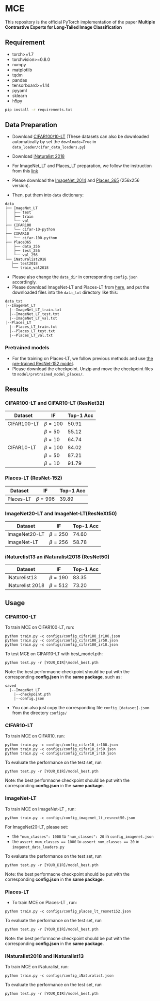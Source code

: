 # MCE

This repository is the official PyTorch implementation of the paper **Multiple Contrastive Experts for Long-Tailed Image Classification**

## Requirement

- torch>=1.7
- torchvision>=0.8.0
- numpy
- matplotlib 
- tqdm
- pandas
- tensorboard>=1.14
- pyyaml 
- sklearn 
- h5py 

```bash
pip install -r requirements.txt
```
## Data Preparation

  - Download [CIFAR100/10-LT](http://www.image-net.org/) (These datasets can also  be downloaded automatically by set the `downloade=True` in `data_loader/cifar_data_loaders.py`)
  - Download [iNaturalist 2018](http://www.image-net.org/)

  - For ImageNet_LT and Places_LT preparation,  we follow the instruction from this [link](https://github.com/zhmiao/OpenLongTailRecognition-OLTR)

  - Please download the [ImageNet_2014](http://image-net.org/index) and [Places_365](http://places2.csail.mit.edu/download.html) (256x256 version).
  
  - Then, put them into `data` dictionary:
  ```
  data
  ├── ImageNet_LT
  │   ├── test
  │   ├── train
  │   └── val
  ├── CIFAR100
  │   └── cifar-10-python
  ├── CIFAR10
  │   └── cifar-100-python
  ├── Place365
  │   ├── data_256
  │   ├── test_256
  │   └── val_256
  └── iNaturalist2018 
     ├── test2018
     └── train_val2018
  ```
- Please also change the `data_dir` in corresponding `config.json` accordingly.
- Please download ImageNet-LT and Places-LT from [here](https://drive.google.com/drive/folders/1j7Nkfe6ZhzKFXePHdsseeeGI877Xu1yf), and put the downloaded files into the `data_txt` directory like this:

```
data_txt
|--ImageNet_LT
  |--ImageNet_LT_train.txt
  |--ImageNet_LT_test.txt
  |--ImageNet_LT_val.txt
|--Places_LT
  |--Places_LT_train.txt
  |--Places_LT_test.txt
  |--Places_LT_val.txt
```

### Pretrained models
* For the training on Places-LT, we follow previous methods and use [the pre-trained ResNet-152 model](https://github.com/zhmiao/OpenLongTailRecognition-OLTR).
* Please download the checkpoint. Unzip and move the checkpoint files to `model/pretrained_model_places/`.

## Results

### CIFAR100-LT and CIFAR10-LT (ResNet32)

| Dataset     |      IF      | Top-1 Acc|
| -------     | -------      |-------   |
|	CIFAR100-LT |  $\beta=100$ |	50.91	  |
|	            |  $\beta=50$  |	55.12   |
|	            |  $\beta=10$  |	64.74   |
| CIFAR10-LT  | $\beta=100$  |	84.02   |
|	            |  $\beta=50$  |	87.21   |
|	            |  $\beta=10$  |	91.79   |


### Places-LT (ResNet-152)

| Dataset  | IF | Top-1 Acc |
| ------- | -------     |-------       |
|	Places-LT |  $\beta=996$ |	39.89 |

### ImageNet20-LT and ImageNet-LT(ResNeXt50)

| Dataset  | IF | Top-1 Acc |
| ------- | -------     |-------       |
|	ImageNet20-LT |  $\beta=250$ |	74.60 |
| ImageNet-LT | $\beta=256$ |	 58.78 |

### iNaturelist13 an iNaturalist2018 (ResNet50)
| Dataset  | IF | Top-1 Acc |
| ------- | -------     |-------       |
|	iNaturelist13 |  $\beta=190$ |	83.35 |
|	iNaturelist 2018|  $\beta=512$ |	73.20 |
## Usage

### CIFAR100-LT
To train MCE on CIFAR100-LT, run:
```
python train.py -c configs/config_cifar100_ir100.json
python train.py -c configs/config_cifar100_ir50.json
python train.py -c configs/config_cifar100_ir10.json
```

To test MCE on CIFAR10-LT with best_model.pth:
```
python test.py -r [YOUR_DIR]\model_best.pth
```
Note: the best performacne checkpoint should be put with the corresponding **config.json** in the **same package**, such as:
```
saved
  |--ImageNet_LT
    |--checkpoint.pth
    |--config.json
```
- You can also just copy the corresponding file `config_[dataset].json`  from the directory `configs/`
### CIFAR10-LT
To train MCE on CIFAR10, run:
```
python train.py -c configs/config_cifar10_ir100.json
python train.py -c configs/config_cifar10_ir50.json
python train.py -c configs/config_cifar10_ir10.json
```

To evaluate the performance on the test set, run
```
python test.py -r [YOUR_DIR]/model_best.pth
```
Note: the best performacne checkpoint should be put with the corresponding **config.json** in the **same package**.
### ImageNet-LT 
To train MCE on ImageNet-LT , run:
```
python train.py -c configs/config_imagenet_lt_resnext50.json
```
For ImageNet20-LT, please set:
- the `"num_classes": 1000` to `"num_classes": 20` in `config_imagenet.json`
- the `assert num_classes == 1000` to `assert num_classes == 20` in `imagenet_data_loaders.py`

To evaluate the performance on the test set, run
```
python test.py -r [YOUR_DIR]/model_best.pth
```
Note: the best performacne checkpoint should be put with the corresponding **config.json** in the **same package**.
### Places-LT
- To train MCE on Places-LT , run:
```
python train.py -c configs/config_places_lt_resnet152.json
```

To evaluate the performance on the test set, run
```
python test.py -r [YOUR_DIR]/model_best.pth
```
Note: the best performacne checkpoint should be put with the corresponding **config.json** in the **same package**.

### iNaturalist2018 and iNaturalist13
To train MCE on iNaturalist, run:
```
python train.py -c configs/config_iNaturalist.json
```

To evaluate the performance on the test set, run
```
python test.py -r [YOUR_DIR]/model_best.pth
```